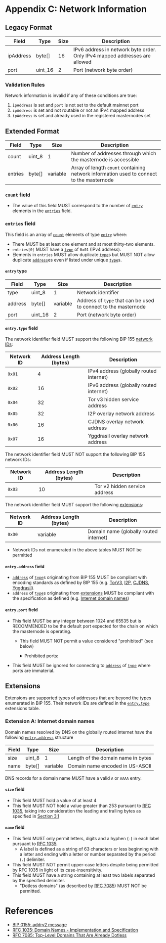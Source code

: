 # Appendix C: Network Information

## Legacy Format

| Field     | Type    | Size | Description                                                                |
| --------- | ------- | ---- | -------------------------------------------------------------------------- |
| ipAddress | byte[]  | 16   | IPv6 address in network byte order. Only IPv4 mapped addresses are allowed |
| port      | uint_16 | 2    | Port (network byte order)                                                  |

### <a name="netinfo_rules">Validation Rules</a>

Network information is invalid if any of these conditions are true:

  1. `ipAddress` is set and `port` is not set to the default mainnet port
  2. `ipAddress` is set and not routable or not an IPv4 mapped address
  3. `ipAddress` is set and already used in the registered masternodes set

## Extended Format

| Field   | Type    | Size     | Description                                                                              |
| ------- | ------- | -------- | ---------------------------------------------------------------------------------------- |
| count   | uint_8  | 1        | Number of addresses through which the masternode is accessible                           |
| entries | byte[]  | variable | Array of length `count` containing network information used to connect to the masternode |

### `count` field

* The value of this field MUST correspond to the number of [`entry`](#entry-type) elements in the
  [`entries`](#entries-field) field.

### `entries` field

This field is an array of [`count`](#count-field) elements of type [`entry`](#entry-type) where:

* There MUST be at least one element and at most thirty-two elements.
* `entries[0]` MUST have a [`type`](#entrytype-field) of `0x01` (IPv4 address).
* Elements in `entries` MUST allow duplicate [`type`](#entrytype-field)s but MUST NOT allow duplicate
  [`address`](#entryaddress-field)es even if listed under unique [`type`](#entrytype-field)s.

#### `entry` type

| Field   | Type    | Size     | Description                                                     |
| ------- | ------- | -------- | --------------------------------------------------------------- |
| type    | uint_8  | 1        | Network identifier                                              |
| address | byte[]  | variable | Address of `type` that can be used to connect to the masternode |
| port    | uint_16 | 2        | Port (network byte order)                                       |

#### `entry.type` field

The network identifier field MUST support the following BIP 155 [network IDs](https://github.com/bitcoin/bips/blob/17c04f9fa1ecae173d6864b65717e13dfc1880af/bip-0155.mediawiki#specification):

| Network ID | Address Length (bytes) | Description                             |
| ---------- | ---------------------- | --------------------------------------- |
| `0x01`     | 4                      | IPv4 address (globally routed internet) |
| `0x02`     | 16                     | IPv6 address (globally routed internet) |
| `0x04`     | 32                     | Tor v3 hidden service address           |
| `0x05`     | 32                     | I2P overlay network address             |
| `0x06`     | 16                     | CJDNS overlay network address           |
| `0x07`     | 16                     | Yggdrasil overlay network address       |

The network identifier field MUST NOT support the following BIP 155 network IDs:

| Network ID | Address Length (bytes) | Description                   |
| ---------- | ---------------------- | ----------------------------- |
| `0x03`     | 10                     | Tor v2 hidden service address |

The network identifier field MUST support the following [extensions](#extensions):

| Network ID | Address Length (bytes) | Description                            |
| ---------- | ---------------------- | -------------------------------------- |
| `0xD0`     | variable               | Domain name (globally routed internet) |

* Network IDs not enumerated in the above tables MUST NOT be permitted

#### `entry.address` field

* [`address`](#entryaddress-field) of [`type`](#entrytype-field)s originating from BIP 155 MUST be compliant with
  encoding standards as defined by BIP 155 (e.g.
  [TorV3](https://github.com/bitcoin/bips/blob/17c04f9fa1ecae173d6864b65717e13dfc1880af/bip-0155.mediawiki#appendix-b-tor-v3-address-encoding),
  [I2P](https://github.com/bitcoin/bips/blob/17c04f9fa1ecae173d6864b65717e13dfc1880af/bip-0155.mediawiki#appendix-c-i2p-address-encoding),
  [CJDNS](https://github.com/bitcoin/bips/blob/17c04f9fa1ecae173d6864b65717e13dfc1880af/bip-0155.mediawiki#appendix-d-cjdns-address-encoding),
  [Yggdrasil](https://github.com/bitcoin/bips/blob/17c04f9fa1ecae173d6864b65717e13dfc1880af/bip-0155.mediawiki#appendix-e-yggdrasil-address-encoding)).
* `address` of [`type`](#entrytype-field)s originating from [extensions](#extensions) MUST be compliant with the
  specification as defined (e.g. [Internet domain names](#extension-a-internet-domain-names))

#### `entry.port` field

* This field MUST be any integer between 1024 and 65535 but is RECOMMENDED to be the default port expected
  for the chain on which the masternode is operating.
  * This field MUST NOT permit a value considered "prohibited" (see below)

    <details>

    <summary>Prohibited ports:</summary>

    | Port Number | Description                           |
    | ----------- | ------------------------------------- |
    | 1719        | H.323 registration                    |
    | 1720        | H.323 call signaling                  |
    | 1723        | Point-to-Point Tunneling Protocol     |
    | 2049        | Network File System                   |
    | 3659        | Apple SASL                            |
    | 4045        | NFS lock daemon                       |
    | 5060        | Session Initiation Protocol (SIP)     |
    | 5061        | SIP over TLS                          |
    | 6000        | X11                                   |
    | 6566        | Scanner Access Now Easy (SANE) daemon |
    | 6660–6664   | Internet Relay Chat (Unofficial)      |
    | 6665-6669   | IRC (Official)                        |
    | 6679        | IRC over TLS (Unofficial)             |
    | 6697        | IRC over TLS (Official)               |
    | 8332        | Bitcoin JSON-RPC server               |
    | 8333        | Bitcoin P2P                           |
    | 10080       | Amanda                                |
    | 18332       | Bitcoin JSON-RPC server (Testnet)     |
    | 18333       | Bitcoin P2P (Testnet)                 |

    </details>

* This field MUST be ignored for connecting to [`address`](#entryaddress-field) of [`type`](#entrytype-field)
  where ports are immaterial.

## Extensions

Extensions are supported types of addresses that are beyond the types enumerated in BIP 155. Their network IDs are defined
in the [`entry.type`](#entrytype-field) extensions table.

### Extension A: Internet domain names

Domain names resolved by DNS on the globally routed internet have the following [`entry.address`](#entryaddress-field) structure

| Field   | Type   | Size     | Description                                                     |
| ------- | ------ | -------- | --------------------------------------------------------------- |
| size    | uint_8 | 1        | Length of the domain name in bytes                              |
| name    | byte[] | variable | Domain name encoded in US-ASCII                                 |

DNS records for a domain name MUST have a valid `A` or `AAAA` entry.

#### `size` field

* This field MUST hold a value of at least 4
* This field MUST NOT hold a value greater than 253 pursuant to [RFC 1035](https://datatracker.ietf.org/doc/html/rfc1035#section-2.3.4),
  taking into consideration the leading and trailing bytes as specified in [Section 3.1](https://datatracker.ietf.org/doc/html/rfc1035#section-3.1)

#### `name` field

* This field MUST only permit letters, digits and a hyphen (`-`) in each label pursuant to
  [RFC 1035](https://datatracker.ietf.org/doc/html/rfc1035#section-2.3.1).
  * A label is defined as a string of 63 characters or less beginning with a letter and ending with a letter or number
    separated by the period (`.`) delimiter.
* This field MUST NOT permit upper-case letters despite being permitted by RFC 1035 in light of its case-insensitivity.
* This field MUST have a string containing at least two labels separated by the specified delimiter.
  * "Dotless domains" (as described by [RFC 7085](https://datatracker.ietf.org/doc/html/rfc7085#section-2)) MUST NOT be
    permitted.

# References

* [BIP 0155: addrv2 message](https://github.com/bitcoin/bips/blob/17c04f9fa1ecae173d6864b65717e13dfc1880af/bip-0155.mediawiki)
* [RFC 1035: Domain Names - Implementation and Specification](https://datatracker.ietf.org/doc/html/rfc1035)
* [RFC 7085: Top-Level Domains That Are Already Dotless](https://datatracker.ietf.org/doc/html/rfc7085)
